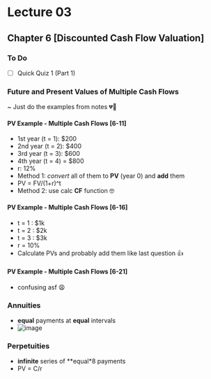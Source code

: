 # Lecture 03

## Chapter 6 [Discounted Cash Flow Valuation]

### To Do
- [ ] Quick Quiz 1 (Part 1)

### Future and Present Values of Multiple Cash Flows
~ Just do the examples from notes 💔🥀

#### PV Example - Multiple Cash Flows [6-11]
- 1st year (t = 1): $200
- 2nd year (t = 2): $400
- 3rd year (t = 3): $600
- 4th year (t = 4) = $800
- r: 12%
- Method 1: *convert* all of them to **PV** (year 0) and **add** them
- PV = FV/(1+r)^t
- Method 2: use calc **CF** function 🤓

#### PV Example - Multiple Cash Flows [6-16]
- t = 1 : $1k
- t = 2 : $2k
- t = 3 : $3k
- r = 10%
- Calculate PVs and probably add them like last question 👍

#### PV Example - Multiple Cash Flows [6-21]
- confusing asf 😩

### Annuities
- **equal** payments at **equal** intervals
- ![image](https://github.com/user-attachments/assets/f60b14da-b375-45f8-b513-9c74f229afd4)


### Perpetuities
- **infinite** series of **equal*8 payments
- PV = C/r

